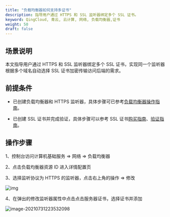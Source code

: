 ```yaml
---
title: "负载均衡器如何支持多证书"
description: 指导用户通过 HTTPS 和 SSL 监听器绑定多个 SSL 证书。
keyword: QingCloud, 青云, 云计算, 网络, 负载均衡器,证书
weight: 50
draft: false
---
```


## 场景说明

本文指导用户通过 HTTPS 和 SSL 监听器绑定多个 SSL 证书，实现同一个监听器根据多个域名自动选择 SSL 证书加密传输访问后端的需求。

## 前提条件

* 已创建负载均衡器和 HTTPS 监听器，具体步骤可已参考[负载均衡器操作指南](https://docsv3.qingcloud.com/network/loadbalancer/manual/lb_user_guide/)。

* 已创建 SSL 证书并完成验证，具体步骤可以参考 SSL 证书[购买指南](/site/ssl/manual/user_guide/)、[验证指南](/site/ssl/manual/manualq/)。

## 操作步骤

1、控制台访问计算机基础服务 => 网络 => 负载均衡器

2、点击负载均衡器资源 ID 进入详情配置页

3、选择监听协议为 HTTPS 的监听器，点击右上角的操作 => 修改

![img](../../_images/lb_bind_multi_cert.assets/image-20210731223446774.png?lastModify=1627742129)

4、在弹出的修改监听器属性中点击点击服务器证书，选择证书并添加

![image-20210731223532098](../../_images/lb_bind_multi_cert.assets/image-20210731223532098.png)